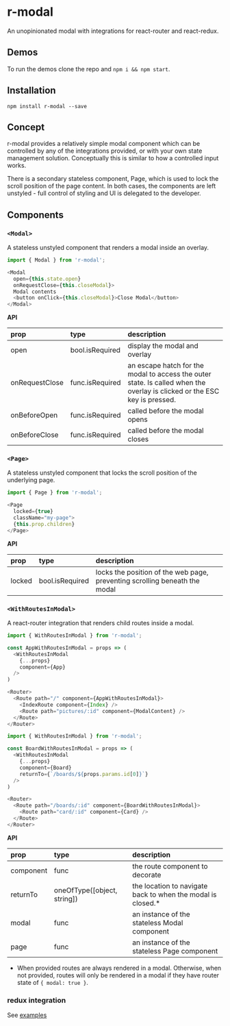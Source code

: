 # r-modal

An unopinionated modal with integrations for react-router and react-redux.

## Demos

To run the demos clone the repo and `npm i && npm start`.

## Installation

`npm install r-modal --save`

## Concept

r-modal provides a relatively simple modal component which can be controlled by any of the integrations provided, or with your own state management solution. Conceptually this is similar to how a controlled input works.

There is a secondary stateless component, Page, which is used to lock the scroll position of the page content. In both cases, the components are left unstyled - full control of styling and UI is delegated to the developer.

## Components

### `<Modal>`

A stateless unstyled component that renders a modal inside an overlay.

```js
import { Modal } from 'r-modal';

<Modal
  open={this.state.open}
  onRequestClose={this.closeModal}>
  Modal contents
  <button onClick={this.closeModal}>Close Modal</button>
</Modal>
```

**API**

prop|type|description
:---|:---|:---
open | bool.isRequired | display the modal and overlay
onRequestClose | func.isRequired | an escape hatch for the modal to access the outer state. Is called when the overlay is clicked or the ESC key is pressed.
onBeforeOpen | func.isRequired | called before the modal opens
onBeforeClose | func.isRequired | called before the modal closes

### `<Page>`

A stateless unstyled component that locks the scroll position of the underlying page.

```js
import { Page } from 'r-modal';

<Page
  locked={true}
  className="my-page">
  {this.prop.children}
</Page>
```

**API**

prop|type|description
:---|:---|:---
locked | bool.isRequired | locks the position of the web page, preventing scrolling beneath the modal

### `<WithRoutesInModal>`

A react-router integration that renders child routes inside a modal.

```js
import { WithRoutesInModal } from 'r-modal';

const AppWithRoutesInModal = props => (
  <WithRoutesInModal
    {...props}
    component={App}
  />
)

<Router>
  <Route path="/" component={AppWithRoutesInModal}>
    <IndexRoute component={Index} />
    <Route path="pictures/:id" component={ModalContent} />
  </Route>
</Router>
```

```js
import { WithRoutesInModal } from 'r-modal';

const BoardWithRoutesInModal = props => (
  <WithRoutesInModal
    {...props}
    component={Board}
    returnTo={`/boards/${props.params.id[0]}`}
  />
)

<Router>
  <Route path="/boards/:id" component={BoardWithRoutesInModal}>
    <Route path="card/:id" component={Card} />
  </Route>
</Router>
```

**API**

prop|type|description
:---|:---|:---
component | func | the route component to decorate
returnTo | oneOfType([object, string]) | the location to navigate back to when the modal is closed.*
modal | func | an instance of the stateless Modal component
page | func | an instance of the stateless Page component

* When provided routes are always rendered in a modal. Otherwise, when not provided, routes will only be rendered in a modal if they have router state of `{ modal: true }`.

### redux integration

See [examples](/examples/components/ReduxStateModal/ReduxStateModal.js)
